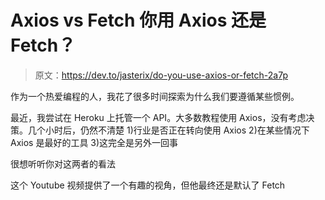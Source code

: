 # Axios vs Fetch 你用 Axios 还是 Fetch？

> 原文：<https://dev.to/jasterix/do-you-use-axios-or-fetch-2a7p>

作为一个热爱编程的人，我花了很多时间探索为什么我们要遵循某些惯例。

最近，我尝试在 Heroku 上托管一个 API。大多数教程使用 Axios，没有考虑决策。几个小时后，仍然不清楚 1)行业是否正在转向使用 Axios 2)在某些情况下 Axios 是最好的工具
3)这完全是另外一回事

很想听听你对这两者的看法

这个 Youtube 视频提供了一个有趣的视角，但他最终还是默认了 Fetch
